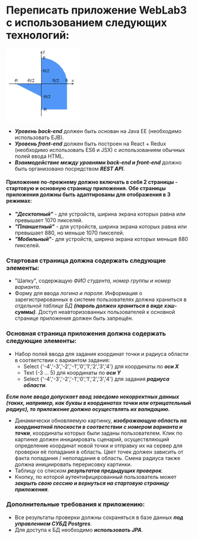 # Переписать приложение WebLab3 с использованием следующих технологий:

<img src="areas.png" alt="Техническое задание" width="200"/>

* ***Уровень back-end*** должен быть основан на Java EE (необходимо использовать EJB).
* ***Уровень front-end*** должен быть построен на React + Redux (необходимо использовать ES6 и JSX) с использованием обычных полей ввода HTML.
* ***Взаимодействие между уровнями back-end и front-end*** должно быть организовано посредством ***REST API***.

#### Приложение по-прежнему должно включать в себя 2 страницы - стартовую и основную страницу приложения. Обе страницы приложения должны быть адаптированы для отображения в 3 режимах:

* ***"Десктопный"*** - для устройств, ширина экрана которых равна или превышает 1070 пикселей.
* ***"Планшетный"*** - для устройств, ширина экрана которых равна или превышает 880, но меньше 1070 пикселей.
* ***"Мобильный"***- для устройств, ширина экрана которых меньше 880 пикселей.

### Стартовая страница должна содержать следующие элементы:

* "Шапку", содержащую *ФИО студента, номер группы и номер варианта*.
* Форму для ввода *логина и пароля*. Информация о зарегистрированных в системе пользователях должна храниться в *отдельной таблице БД* ***(пароль должен храниться в виде хэш-суммы)***. Доступ неавторизованных пользователей к основной странице приложения должен быть запрещён.

### Основная страница приложения должна содержать следующие элементы:

* Набор полей ввода для задания координат точки и радиуса области в соответствии с вариантом задания:
    * Select {'-4','-3','-2','-1','0','1','2','3','4'} для координаты по ***оси X***
    * Text (-3 ... 5) для координаты по ***оси Y***
    * Select {'-4','-3','-2','-1','0','1','2','3','4'} для задания ***радиуса области***.

***Если поле ввода допускает ввод заведомо некорректных данных (таких, например, как буквы в координатах точки или отрицательный радиус), то приложение должно осуществлять их валидацию.***

* Динамически обновляемую картинку, ***изображающую область на координатной плоскости в соответствии с номером варианта и точки***, координаты которых были заданы пользователем. Клик по картинке должен инициировать сценарий, осуществляющий определение координат новой точки и отправку их на сервер для проверки её попадания в область. Цвет точек должен зависить от факта попадания / непопадания в область. Смена радиуса также должна инициировать перерисовку картинки.
* Таблицу со списком ***результатов предыдущих проверок***.
* Кнопку, по которой аутентифицированный пользователь может ***закрыть свою сессию и вернуться на стартовую страницу приложения***.

### Дополнительные требования к приложению:

* Все результаты проверки должны сохраняться в базе данных ***под управлением СУБД Postgres***.
* Для доступа к БД необходимо ***использовать JPA***.
